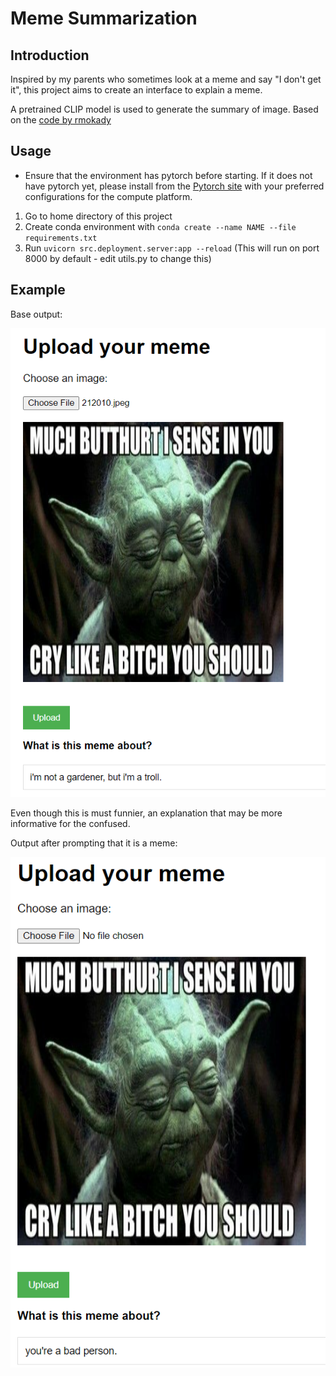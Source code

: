 # Meme Summarization

## Introduction

Inspired by my parents who sometimes look at a meme and say "I don't get it", this project aims to create an interface to explain a meme.

A pretrained CLIP model is used to generate the summary of image. Based on the [code by rmokady](https://github.com/rmokady/CLIP_prefix_caption)

## Usage
* Ensure that the environment has pytorch before starting. If it does not have pytorch yet, please install from the [Pytorch site](https://pytorch.org/get-started/locally/) with your preferred configurations for the compute platform.

1. Go to home directory of this project
2. Create conda environment with `conda create --name NAME --file requirements.txt`
3. Run `uvicorn src.deployment.server:app --reload` (This will run on port 8000 by default - edit utils.py to change this)

## Example
Base output:

![alt text](images/base_yoda.png)

Even though this is must funnier, an explanation that may be more informative for the confused.

Output after prompting that it is a meme:

![alt text](images/prompted_yoda.png)